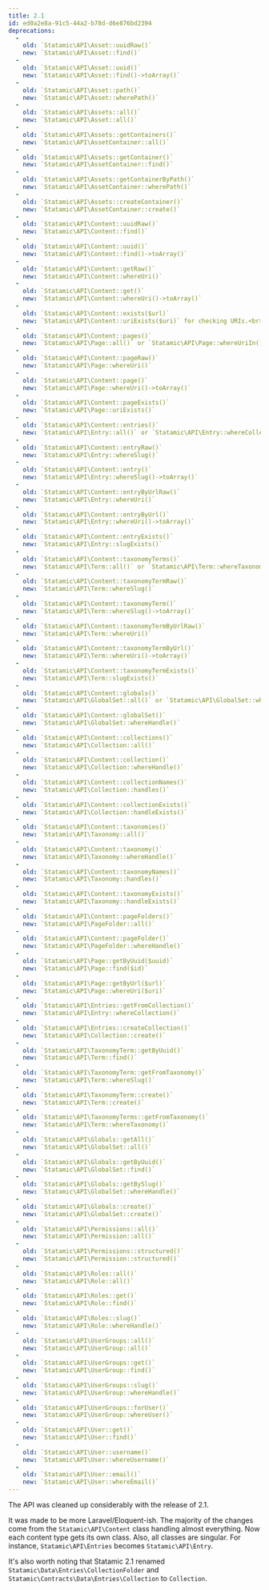 ```yaml
---
title: 2.1
id: ed0a2e8a-91c5-44a2-b78d-d6e876bd2394
deprecations:
  -
    old: `Statamic\API\Asset::uuidRaw()`
    new: `Statamic\API\Asset::find()`
  -
    old: `Statamic\API\Asset::uuid()`
    new: `Statamic\API\Asset::find()->toArray()`
  -
    old: `Statamic\API\Asset::path()`
    new: `Statamic\API\Asset::wherePath()`
  -
    old: `Statamic\API\Assets::all()`
    new: `Statamic\API\Asset::all()`
  -
    old: `Statamic\API\Assets::getContainers()`
    new: `Statamic\API\AssetContainer::all()`
  -
    old: `Statamic\API\Assets::getContainer()`
    new: `Statamic\API\AssetContainer::find()`
  -
    old: `Statamic\API\Assets::getContainerByPath()`
    new: `Statamic\API\AssetContainer::wherePath()`
  -
    old: `Statamic\API\Assets::createContainer()`
    new: `Statamic\API\AssetContainer::create()`
  -
    old: `Statamic\API\Content::uuidRaw()`
    new: `Statamic\API\Content::find()`
  -
    old: `Statamic\API\Content::uuid()`
    new: `Statamic\API\Content::find()->toArray()`
  -
    old: `Statamic\API\Content::getRaw()`
    new: `Statamic\API\Content::whereUri()`
  -
    old: `Statamic\API\Content::get()`
    new: `Statamic\API\Content::whereUri()->toArray()`
  -
    old: `Statamic\API\Content::exists($url)`
    new: `Statamic\API\Content::uriExists($uri)` for checking URIs.<br>`Statamic\API\Content::exists()` is now for checking by IDs.
  -
    old: `Statamic\API\Content::pages()`
    new: `Statamic\API\Page::all()` or `Statamic\API\Page::whereUriIn()`
  -
    old: `Statamic\API\Content::pageRaw()`
    new: `Statamic\API\Page::whereUri()`
  -
    old: `Statamic\API\Content::page()`
    new: `Statamic\API\Page::whereUri()->toArray()`
  -
    old: `Statamic\API\Content::pageExists()`
    new: `Statamic\API\Page::uriExists()`
  -
    old: `Statamic\API\Content::entries()`
    new: `Statamic\API\Entry::all()` or `Statamic\API\Entry::whereCollection()`
  -
    old: `Statamic\API\Content::entryRaw()`
    new: `Statamic\API\Entry::whereSlug()`
  -
    old: `Statamic\API\Content::entry()`
    new: `Statamic\API\Entry::whereSlug()->toArray()`
  -
    old: `Statamic\API\Content::entryByUrlRaw()`
    new: `Statamic\API\Entry::whereUri()`
  -
    old: `Statamic\API\Content::entryByUrl()`
    new: `Statamic\API\Entry::whereUri()->toArray()`
  -
    old: `Statamic\API\Content::entryExists()`
    new: `Statamic\API\Entry::slugExists()`
  -
    old: `Statamic\API\Content::taxonomyTerms()`
    new: `Statamic\API\Term::all()` or `Statamic\API\Term::whereTaxonomy()`
  -
    old: `Statamic\API\Content::taxonomyTermRaw()`
    new: `Statamic\API\Term::whereSlug()`
  -
    old: `Statamic\API\Content::taxonomyTerm()`
    new: `Statamic\API\Term::whereSlug()->toArray()`
  -
    old: `Statamic\API\Content::taxonomyTermByUrlRaw()`
    new: `Statamic\API\Term::whereUri()`
  -
    old: `Statamic\API\Content::taxonomyTermByUrl()`
    new: `Statamic\API\Term::whereUri()->toArray()`
  -
    old: `Statamic\API\Content::taxonomyTermExists()`
    new: `Statamic\API\Term::slugExists()`
  -
    old: `Statamic\API\Content::globals()`
    new: `Statamic\API\GlobalSet::all()` or `Statamic\API\GlobalSet::whereHandle()`
  -
    old: `Statamic\API\Content::globalSet()`
    new: `Statamic\API\GlobalSet::whereHandle()`
  -
    old: `Statamic\API\Content::collections()`
    new: `Statamic\API\Collection::all()`
  -
    old: `Statamic\API\Content::collection()`
    new: `Statamic\API\Collection::whereHandle()`
  -
    old: `Statamic\API\Content::collectionNames()`
    new: `Statamic\API\Collection::handles()`
  -
    old: `Statamic\API\Content::collectionExists()`
    new: `Statamic\API\Collection::handleExists()`
  -
    old: `Statamic\API\Content::taxonomies()`
    new: `Statamic\API\Taxonomy::all()`
  -
    old: `Statamic\API\Content::taxonomy()`
    new: `Statamic\API\Taxonomy::whereHandle()`
  -
    old: `Statamic\API\Content::taxonomyNames()`
    new: `Statamic\API\Taxonomy::handles()`
  -
    old: `Statamic\API\Content::taxonomyExists()`
    new: `Statamic\API\Taxonomy::handleExists()`
  -
    old: `Statamic\API\Content::pageFolders()`
    new: `Statamic\API\PageFolder::all()`
  -
    old: `Statamic\API\Content::pageFolder()`
    new: `Statamic\API\PageFolder::whereHandle()`
  -
    old: `Statamic\API\Page::getByUuid($uuid)`
    new: `Statamic\API\Page::find($id)`
  -
    old: `Statamic\API\Page::getByUrl($url)`
    new: `Statamic\API\Page::whereUri($uri)`
  -
    old: `Statamic\API\Entries::getFromCollection()`
    new: `Statamic\API\Entry::whereCollection()`
  -
    old: `Statamic\API\Entries::createCollection()`
    new: `Statamic\API\Collection::create()`
  -
    old: `Statamic\API\TaxonomyTerm::getByUuid()`
    new: `Statamic\API\Term::find()`
  -
    old: `Statamic\API\TaxonomyTerm::getFromTaxonomy()`
    new: `Statamic\API\Term::whereSlug()`
  -
    old: `Statamic\API\TaxonomyTerm::create()`
    new: `Statamic\API\Term::create()`
  -
    old: `Statamic\API\TaxonomyTerms::getFromTaxonomy()`
    new: `Statamic\API\Term::whereTaxonomy()`
  -
    old: `Statamic\API\Globals::getAll()`
    new: `Statamic\API\GlobalSet::all()`
  -
    old: `Statamic\API\Globals::getByUuid()`
    new: `Statamic\API\GlobalSet::find()`
  -
    old: `Statamic\API\Globals::getBySlug()`
    new: `Statamic\API\GlobalSet::whereHandle()`
  -
    old: `Statamic\API\Globals::create()`
    new: `Statamic\API\GlobalSet::create()`
  -
    old: `Statamic\API\Permissions::all()`
    new: `Statamic\API\Permission::all()`
  -
    old: `Statamic\API\Permissions::structured()`
    new: `Statamic\API\Permission::structured()`
  -
    old: `Statamic\API\Roles::all()`
    new: `Statamic\API\Role::all()`
  -
    old: `Statamic\API\Roles::get()`
    new: `Statamic\API\Role::find()`
  -
    old: `Statamic\API\Roles::slug()`
    new: `Statamic\API\Role::whereHandle()`
  -
    old: `Statamic\API\UserGroups::all()`
    new: `Statamic\API\UserGroup::all()`
  -
    old: `Statamic\API\UserGroups::get()`
    new: `Statamic\API\UserGroup::find()`
  -
    old: `Statamic\API\UserGroups::slug()`
    new: `Statamic\API\UserGroup::whereHandle()`
  -
    old: `Statamic\API\UserGroups::forUser()`
    new: `Statamic\API\UserGroup::whereUser()`
  -
    old: `Statamic\API\User::get()`
    new: `Statamic\API\User::find()`
  -
    old: `Statamic\API\User::username()`
    new: `Statamic\API\User::whereUsername()`
  -
    old: `Statamic\API\User::email()`
    new: `Statamic\API\User::whereEmail()`
---
```

The API was cleaned up considerably with the release of 2.1.

It was made to be more Laravel/Eloquent-ish. The majority of the changes come from the `Statamic\API\Content` class handling almost everything. Now each content type gets its own class. Also, all classes are singular. For instance, `Statamic\API\Entries` becomes `Statamic\API\Entry`.

It's also worth noting that Statamic 2.1 renamed `Statamic\Data\Entries\CollectionFolder` and `Statamic\Contracts\Data\Entries\Collection` to `Collection`.
